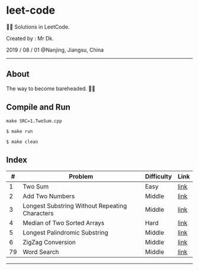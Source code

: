 # leet-code

👨‍🦲 Solutions in LeetCode.

Created by : Mr Dk.

2019 / 08 / 01 @Nanjing, Jiangsu, China

---

## About

The way to become bareheaded. 👨‍🦲

## Compile and Run

```console
make SRC=1.TwoSum.cpp
```

```console
$ make run
```

```console
$ make clean
```

## Index

| #             | Problem                                        | Difficulty | Link | 
| ----          | ----                                           | ----       | ---- |
| 1     | Two Sum                                        | Easy       | [link](1.TwoSum.cpp) |
| 2     | Add Two Numbers                                | Middle     | [link](2.AddTwoNumbers.cpp) |
| 3     | Longest Substring Without Repeating Characters | Middle     | [link](3.LongestSubstringWithoutRepeatingCharacters.cpp) |
| 4     | Median of Two Sorted Arrays                    | Hard       | [link](4.MedianOfTwoSortedArrays.cpp) |
| 5     | Longest Palindromic Substring                  | Middle     | [link](5.LongestPalindromicSubstring.cpp) |
| 6     | ZigZag Conversion                              | Middle     | [link](6.ZigZagConversion.cpp)
| 79    | Word Search                                    | Middle     | [link](79.WordSearch.cpp) |

---

